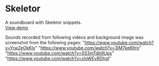 # Skeletor
A soundboard with Skeletor snippets.<br>
<a href="https://sindre2.github.io/Skeletor/">View demo</a>

Sounds recorded from following videos and background image was screenshot from the following pages:
"https://www.youtube.com/watch?v=Yrw2eOkKIx"
"https://www.youtube.com/watch?v=3iM7ke6ltro"
"https://www.youtube.com/watch?v=0S3mTdb9Ups"
"https://www.youtube.com/watch?v=zloWEvRDhgI"
